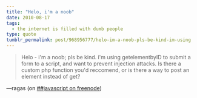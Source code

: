 ```yaml
---
title: "Helo, i'm a noob"
date: 2010-08-17
tags:
  - the internet is filled with dumb people
type: quote
tumblr_permalink: post/968956777/helo-im-a-noob-pls-be-kind-im-using
---
```


>Helo - i'm a noob; pls be kind.  i'm using getelementbyID to submit a form to a script, and want to prevent injection attacks.  Is there a custom php function you'd reccomend, or is there a way to post an element instead of get?

—ragas (on [##javascript on freenode](irc://irc.freenode.net/#javascript))
